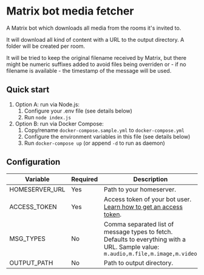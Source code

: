 # Matrix bot media fetcher

A Matrix bot which downloads all media from the rooms it's invited to.

It will download all kind of content with a URL to the output directory. A folder will be created per room.

It will be tried to keep the original filename received by Matrix, but there might be numeric suffixes added to avoid files being overriden or - if no filename is available - the timestamp of the message will be used.

## Quick start

1. Option A: run via Node.js:
   1. Configure your .env file (see details below)
   1. Run `node index.js`
1. Option B: run via Docker Compose:
   1. Copy/rename `docker-compose.sample.yml` to `docker-compose.yml`
   1. Configure the environment variables in this file (see details below)
   1. Run `docker-compose up` (or append `-d` to run as daemon)

## Configuration

| Variable | Required | Description |
| -- | -- | -- |
| HOMESERVER_URL | Yes | Path to your homeserver. |
| ACCESS_TOKEN | Yes | Access token of your bot user. [Learn how to get an access token](https://t2bot.io/docs/access_tokens/). |
| MSG_TYPES | No | Comma separated list of message types to fetch. Defaults to everything with a URL. Sample value: `m.audio,m.file,m.image,m.video` |
| OUTPUT_PATH | No | Path to output directory. |
